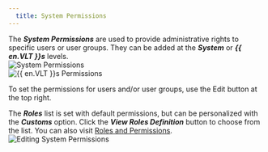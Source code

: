 ```yaml
---
  title: System Permissions
---
```

The ***System Permissions*** are used to provide administrative rights to specific users or user groups. They can be added at the ***System*** or ***{{ en.VLT }}s*** levels.  
![System Permissions](https://webdevolutions.azureedge.net/docs/en/hub/Hub3043.png)  
![{{ en.VLT }}s Permissions](https://webdevolutions.azureedge.net/docs/en/hub/Hub2137.png)  

To set the permissions for users and/or user groups, use the Edit button at the top right.  

The ***Roles*** list is set with default permissions, but can be personalized with the ***Customs*** option. Click the ***View Roles Definition*** button to choose from the list. You can also visit [Roles and Permissions](/hub/web-interface/hub-overview/administration/configuration-security/system-permissions/roles-permissions/).  
![Editing System Permissions](https://webdevolutions.azureedge.net/docs/en/hub/Hub4036.png)  
